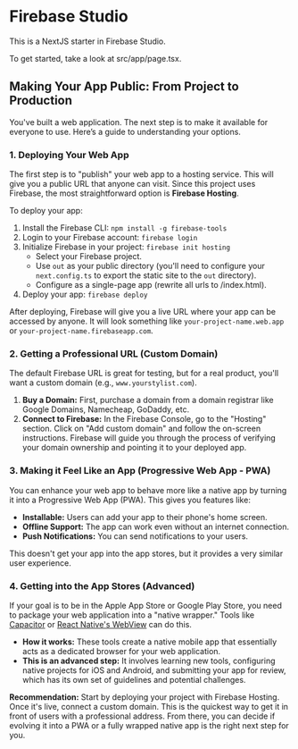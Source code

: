 # Firebase Studio

This is a NextJS starter in Firebase Studio.

To get started, take a look at src/app/page.tsx.

## Making Your App Public: From Project to Production

You've built a web application. The next step is to make it available for everyone to use. Here’s a guide to understanding your options.

### 1. Deploying Your Web App

The first step is to "publish" your web app to a hosting service. This will give you a public URL that anyone can visit. Since this project uses Firebase, the most straightforward option is **Firebase Hosting**.

To deploy your app:
1.  Install the Firebase CLI: `npm install -g firebase-tools`
2.  Login to your Firebase account: `firebase login`
3.  Initialize Firebase in your project: `firebase init hosting`
    *   Select your Firebase project.
    *   Use `out` as your public directory (you'll need to configure your `next.config.ts` to export the static site to the `out` directory).
    *   Configure as a single-page app (rewrite all urls to /index.html).
4.  Deploy your app: `firebase deploy`

After deploying, Firebase will give you a live URL where your app can be accessed by anyone. It will look something like `your-project-name.web.app` or `your-project-name.firebaseapp.com`.

### 2. Getting a Professional URL (Custom Domain)

The default Firebase URL is great for testing, but for a real product, you'll want a custom domain (e.g., `www.yourstylist.com`).

1.  **Buy a Domain:** First, purchase a domain from a domain registrar like Google Domains, Namecheap, GoDaddy, etc.
2.  **Connect to Firebase:** In the Firebase Console, go to the "Hosting" section. Click on "Add custom domain" and follow the on-screen instructions. Firebase will guide you through the process of verifying your domain ownership and pointing it to your deployed app.

### 3. Making it Feel Like an App (Progressive Web App - PWA)

You can enhance your web app to behave more like a native app by turning it into a Progressive Web App (PWA). This gives you features like:
*   **Installable:** Users can add your app to their phone's home screen.
*   **Offline Support:** The app can work even without an internet connection.
*   **Push Notifications:** You can send notifications to your users.

This doesn't get your app into the app stores, but it provides a very similar user experience.

### 4. Getting into the App Stores (Advanced)

If your goal is to be in the Apple App Store or Google Play Store, you need to package your web application into a "native wrapper." Tools like [Capacitor](https://capacitorjs.com/) or [React Native's WebView](https://reactnative.dev/docs/webview) can do this.

*   **How it works:** These tools create a native mobile app that essentially acts as a dedicated browser for your web application.
*   **This is an advanced step:** It involves learning new tools, configuring native projects for iOS and Android, and submitting your app for review, which has its own set of guidelines and potential challenges.

**Recommendation:** Start by deploying your project with Firebase Hosting. Once it's live, connect a custom domain. This is the quickest way to get it in front of users with a professional address. From there, you can decide if evolving it into a PWA or a fully wrapped native app is the right next step for you.
